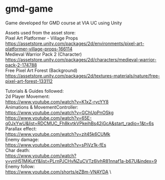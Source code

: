 # gmd-game
Game developed for GMD course at VIA UC using Unity


Assets used from the asset store:\
Pixel Art Platformer - Village Props\
https://assetstore.unity.com/packages/2d/environments/pixel-art-platformer-village-props-166114 \
Medieval Warrior Pack 2 (Character)\
https://assetstore.unity.com/packages/2d/characters/medieval-warrior-pack-2-174788 \
Free Pixel Art Forest (Background)\
https://assetstore.unity.com/packages/2d/textures-materials/nature/free-pixel-art-forest-133112 

Tutorials & Guides followed:\
2d Player Movement:\
https://www.youtube.com/watch?v=K1xZ-rycYY8 \
Animations & MovementController:\
https://www.youtube.com/watch?v=GChUpPnOSkg \
https://www.youtube.com/watch?v=65E-q0JxYwU&list=RDCMUC_Fh8kvtkVPkeihBs42jGcA&start_radio=1&t=6s \
Parallax effect:\
https://www.youtube.com/watch?v=zit45k6CUMk \
Enemy damage:\
https://www.youtube.com/watch?v=sPiVz1k-fEs \
Char death:\
https://www.youtube.com/watch?v=ynH51MiKutY&list=PLrnPJCHvNZuCVTz6lvhR81nnaf1a-b67U&index=9 \
Enemy follow:\
https://www.youtube.com/shorts/eZBm-VNAYDA \

